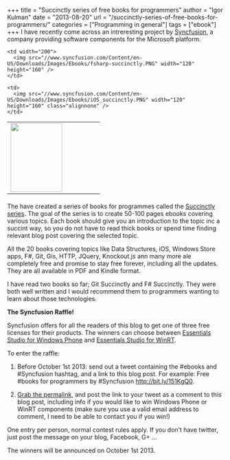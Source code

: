 +++
title = "Succinctly series of free books for programmers"
author = "Igor Kulman"
date = "2013-08-20"
url = "/succinctly-series-of-free-books-for-programmers/"
categories = ["Programming in general"]
tags = ["ebook"]
+++
I have recently come across an intreresting project by [Syncfusion][1], a company providing software components for the Microsoft platform. 

<table style="margin-bottom:20px;">
  <tr>
    <td width="200">
      <img src="//www.syncfusion.com/Content/en-US/Downloads/Images/Ebooks/git_img.PNG" width="120" height="160" />
    </td>
    
    <td width="200">
      <img src="//www.syncfusion.com/Content/en-US/Downloads/Images/Ebooks/fsharp-succinctly.PNG" width="120" height="160" />
    </td>
    
    <td>
      <img src="//www.syncfusion.com/Content/en-US/Downloads/Images/Ebooks/iOS_succinctly.PNG" width="120" height="160" class="alignnone" />
    </td>
  </tr>
</table>

The have created a series of books for programmes called the [Succinctly series][2]. The goal of the series is to create 50-100 pages ebooks covering various topics. Each book should give you an introduction to the topic inc a succint way, so you do not have to read thick books or spend time finding relevant blog post covering the selected topic. 

All the 20 books covering topics like Data Structures, iOS, Windows Store apps, F#, Git, Gis, HTTP, JQuery, Knockout.js ann many more ale completely free and promise to stay free forever, including all the updates. They are all available in PDF and Kindle format.

<!--more-->

I have read two books so far; Git Succinctly and F# Succinctly. They were both well written and I would recommend them to programmers wanting to learn about those technologies.

**The Syncfusion Raffle!**

Syncfusion offers for all the readers of this blog to get one of three free licenses for their products. The winners can choose between [Essentials Studio for Windows Phone][3] and [Essentials Studio for WinRT][4].

To enter the raffle:

1. Before October 1st 2013: send out a tweet containing the #ebooks and #Syncfusion hashtag, and a link to this blog post. For example: Free #books for programmers by #Syncfusion http://bit.ly/151KgQ0. 

2. [Grab the permalink][5], and post the link to your tweet as a comment to this blog post, including info if you would like to win Windows Phone or WinRT components (make sure you use a valid email address to comment, I need to be able to contact you if you win!)

One entry per person, normal contest rules apply. If you don’t have twitter, just post the message on your blog, Facebook, G+ … 

The winners will be announced on October 1st 2013.

 [1]: http://www.syncfusion.com?UTM_medium=kulmanblogreview
 [2]: http://www.syncfusion.com/resources/techportal/ebooks?UTM_medium=kulmanblogreview
 [3]: http://www.syncfusion.com/products/windows-phone?UTM_medium=kulmanblogreview
 [4]: http://www.syncfusion.com/products/winrt?UTM_medium=kulmanblogreview
 [5]: https://support.twitter.com/entries/80586-how-to-link-directly-to-an-individual-tweet
